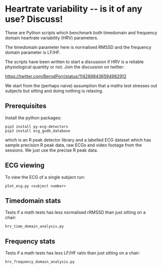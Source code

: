# Heartrate variability -- is it of any use? Discuss!

These are Python scripts which benchmark both
timedomain and frequency domain heartrate variability (HRV) parameters.

The timedomain parameter here is
normalised RMSSD and the frequency domain parameter
is LF/HF.

The scripts have been written to start a discussion
if HRV is a reliable physiological quantity or not. Join the discussion on twitter:

https://twitter.com/BerndPorr/status/1142898436594982912

We start from the (perhaps naive) assumption that a maths test stresses out subjects
but sitting and doing nothing is relaxing.

## Prerequisites

Install the python packages:

```
pip3 install py-ecg-detectors
pip3 install ecg_gudb_database
```

which is an R peak detector library and a labelled ECG dataset which
has sample precision R peak data, raw ECGs and
video footage from the sessions. We just use the precise R peak data.

## ECG viewing

To view the ECG of a single subject run:

```
plot_ecg.py <subject number>
```

## Timedomain stats

Tests if a math tests has less normalised rRMSSD than just sitting
on a chair:

```
hrv_time_domain_analysis.py
```

## Frequency stats

Tests if a math tests has less LF/HF ratio than just sitting
on a chair:

```
hrv_frequency_domain_analysis.py
```

